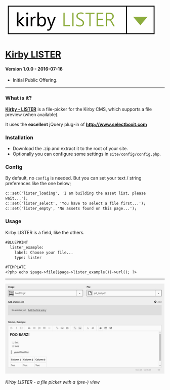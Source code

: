 ![Kirby LISTER](kirby-lister_logotype.png "Kirby LISTER")

# [Kirby LISTER](https://github.com/1n3JgKl9pQ6cUMrW/kirby-lister)

#### Version 1.0.0 - 2016-07-16

- Initial Public Offering.

****

### What is it?

**[Kirby - LISTER](https://github.com/1n3JgKl9pQ6cUMrW/kirby-lister)** is a file-picker for the Kirby CMS, which supports a file preview (when available).

It uses the **excellent** jQuery plug-in of **http://www.selectboxit.com**

### Installation

- Download the .zip and extract it to the root of your site.
- Optionally you can configure some settings in `site/config/config.php`.

### Config

By default, no `config` is needed. But you can set your text / string preferences like the one below;

```
c::set('lister_loading', 'I am building the asset list, please wait...');
c::set('lister_select', 'You have to select a file first...');
c::set('lister_empty', 'No assets found on this page...');
```

### Usage

Kirby LISTER is a field, like the others.

```
#BLUEPRINT
  lister_example:
    label: Choose your file...
    type: lister
```

```
#TEMPLATE
<?php echo $page->file($page->lister_example())->url(); ?>
```

****

![Kirby LISTER](kirby-lister_screencapture.gif "Kirby LISTER")

*Kirby LISTER - a file picker with a (pre-) view*